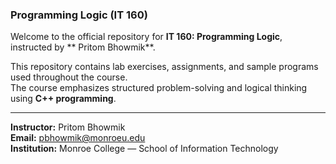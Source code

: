 ### Programming Logic (IT 160)

Welcome to the official repository for **IT 160: Programming Logic**, instructed by ** Pritom Bhowmik**.

This repository contains lab exercises, assignments, and sample programs used throughout the course.  
The course emphasizes structured problem-solving and logical thinking using **C++ programming**.

---

**Instructor:** Pritom Bhowmik  
**Email:** pbhowmik@monroeu.edu  
**Institution:** Monroe College — School of Information Technology
